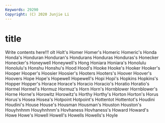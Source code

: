 ```yaml
---
Keywords: 29290
Copyright: (C) 2020 Junjie Li
---
```


# title

Write contents here!!!
olt 
Holt's 
Homer 
Homer's 
Homeric 
Homeric's 
Honda 
Honda's 
Honduran
Honduran's 
Hondurans 
Honduras 
Honduras's 
Honecker 
Honecker's 
Honeywell 
Honeywell's 
Hong 
Honiara
Honiara's 
Honolulu 
Honolulu's 
Honshu 
Honshu's 
Hood 
Hood's 
Hooke 
Hooke's 
Hooker
Hooker's 
Hooper 
Hooper's 
Hoosier 
Hoosier's 
Hooters 
Hooters's 
Hoover 
Hoover's 
Hoovers
Hope 
Hope's 
Hopewell 
Hopewell's 
Hopi 
Hopi's 
Hopkins 
Hopkins's 
Hopper 
Hopper's
Horace 
Horace's 
Horacio 
Horacio's 
Horatio 
Horatio's 
Hormel 
Hormel's 
Hormuz 
Hormuz's
Horn 
Horn's 
Hornblower 
Hornblower's 
Horne 
Horne's 
Horowitz 
Horowitz's 
Horthy 
Horthy's
Horton 
Horton's 
Horus 
Horus's 
Hosea 
Hosea's 
Hotpoint 
Hotpoint's 
Hottentot 
Hottentot's
Houdini 
Houdini's 
House 
House's 
Housman 
Housman's 
Houston 
Houston's 
Houyhnhnm 
Houyhnhnm's
Hovhaness 
Hovhaness's 
Howard 
Howard's 
Howe 
Howe's 
Howell 
Howell's 
Howells 
Howells's
Hoyle 

